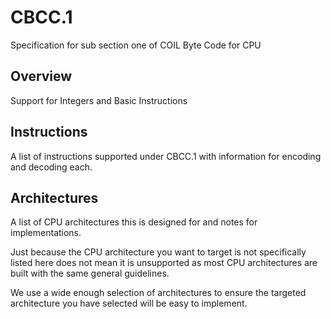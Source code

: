 # CBCC.1

Specification for sub section one of COIL Byte Code for CPU

## Overview
Support for Integers and Basic Instructions

## Instructions
A list of instructions supported under CBCC.1 with information for encoding and decoding each.



## Architectures
A list of CPU architectures this is designed for and notes for implementations.

Just because the CPU architecture you want to target is not specifically listed here does not mean it is unsupported as most CPU architectures are built with the same general guidelines. 

We use a wide enough selection of architectures to ensure the targeted architecture you have selected will be easy to implement.


